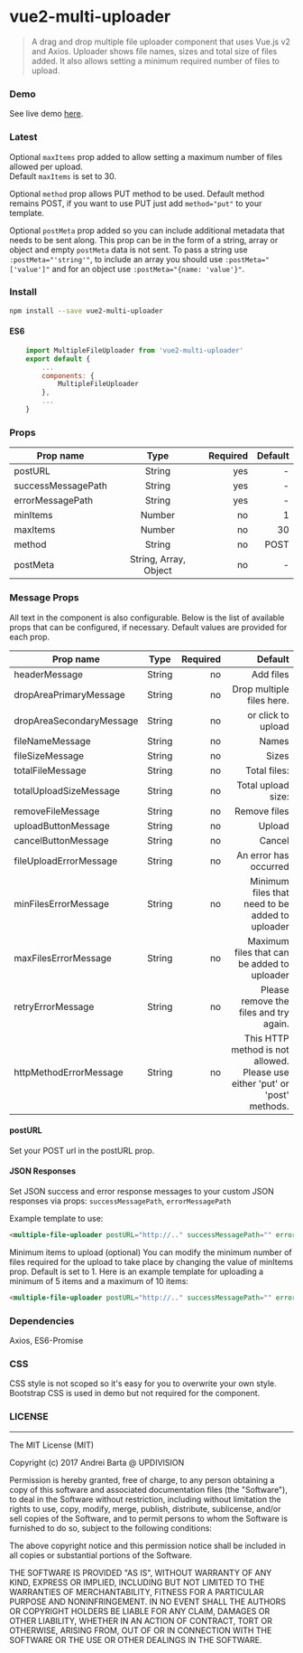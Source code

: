 # vue2-multi-uploader

> A drag and drop multiple file uploader component that uses Vue.js v2 and Axios. Uploader shows file names, sizes and total size of files added. It also allows
 setting a minimum required number of files to upload.

### Demo
See live demo [here](https://abarta.github.io/vue2-multi-uploader/demo/).

### Latest
Optional `maxItems` prop added to allow setting a maximum number of files allowed per upload.  
Default `maxItems` is set to 30.

Optional `method` prop allows PUT method to be used. Default method remains POST, if you want to use PUT just add `method="put"` to your template.

Optional `postMeta` prop added so you can include additional metadata that needs to be sent along. This prop can be in the form of a string, array or object and empty `postMeta` data is not sent. To pass a string use `:postMeta="'string'"`, to include an array you should use `:postMeta="['value']"` and for an object use `:postMeta="{name: 'value'}"`.

### Install

``` bash
npm install --save vue2-multi-uploader
```
#### ES6
```javascript
    import MultipleFileUploader from 'vue2-multi-uploader'
    export default {
        ...
        components: {
            MultipleFileUploader
        },
        ...
    }
```
### Props

| Prop name        | Type           | Required  | Default  
| ------------- |:-------------:| -----:| -----:|
| postURL      | String |  yes |  -
| successMessagePath      | String    |   yes | -
| errorMessagePath | String     |    yes | -
| minItems | Number     |    no | 1
| maxItems | Number     |    no | 30
| method | String     |    no | POST
| postMeta | String, Array, Object     |    no | -

### Message Props
All text in the component is also configurable. Below is the list of available props that can be configured, if necessary. Default values are provided for each prop.

| Prop name         | Type            | Required    | Default  
| -------------     |:-------------:  | -----:      | -----:|
| headerMessage     | String          |    no       | Add files
| dropAreaPrimaryMessage  | String    |    no       | Drop multiple files here.
| dropAreaSecondaryMessage | String   |    no       | or click to upload
| fileNameMessage   | String          |    no       | Names
| fileSizeMessage   | String          |    no       | Sizes
| totalFileMessage  | String          |    no       | Total files:
| totalUploadSizeMessage | String     |    no       | Total upload size:
| removeFileMessage | String          |    no       | Remove files
| uploadButtonMessage  | String       |    no       | Upload
| cancelButtonMessage | String        |    no       | Cancel
| fileUploadErrorMessage   | String   |    no       | An error has occurred
| minFilesErrorMessage   | String     |    no       | Minimum files that need to be added to uploader
| maxFilesErrorMessage  | String      |    no       | Maximum files that can be added to uploader
| retryErrorMessage | String          |    no       | Please remove the files and try again.
| httpMethodErrorMessage | String     |    no       | This HTTP method is not allowed. Please use either 'put' or     'post' methods.


#### postURL
Set your POST url in the postURL prop.

#### JSON Responses
Set JSON success and error response messages to your custom JSON responses via props:
`successMessagePath`,
`errorMessagePath`

Example template to use:
``` html
<multiple-file-uploader postURL="http://.." successMessagePath="" errorMessagePath=""></multiple-file-uploader>
```
Minimum items to upload (optional)
You can modify the minimum number of files required for the upload to take place by changing the value of minItems prop. Default is set to 1.
Here is an example template for uploading a minimum of 5 items and a maximum of 10 items:
``` html
<multiple-file-uploader postURL="http://.." successMessagePath="" errorMessagePath="" :minItems="5" :maxItems="10"></multiple-file-uploader>
```
### Dependencies
Axios, ES6-Promise

### CSS
CSS style is not scoped so it's easy for you to overwrite your own style.
Bootstrap CSS is used in demo but not required for the component.

### LICENSE

---
The MIT License (MIT)

Copyright (c) 2017 Andrei Barta @ UPDIVISION

Permission is hereby granted, free of charge, to any person obtaining a copy
of this software and associated documentation files (the "Software"), to deal
in the Software without restriction, including without limitation the rights
to use, copy, modify, merge, publish, distribute, sublicense, and/or sell
copies of the Software, and to permit persons to whom the Software is
furnished to do so, subject to the following conditions:

The above copyright notice and this permission notice shall be included in all
copies or substantial portions of the Software.

THE SOFTWARE IS PROVIDED "AS IS", WITHOUT WARRANTY OF ANY KIND, EXPRESS OR
IMPLIED, INCLUDING BUT NOT LIMITED TO THE WARRANTIES OF MERCHANTABILITY,
FITNESS FOR A PARTICULAR PURPOSE AND NONINFRINGEMENT. IN NO EVENT SHALL THE
AUTHORS OR COPYRIGHT HOLDERS BE LIABLE FOR ANY CLAIM, DAMAGES OR OTHER
LIABILITY, WHETHER IN AN ACTION OF CONTRACT, TORT OR OTHERWISE, ARISING FROM,
OUT OF OR IN CONNECTION WITH THE SOFTWARE OR THE USE OR OTHER DEALINGS IN THE
SOFTWARE.
